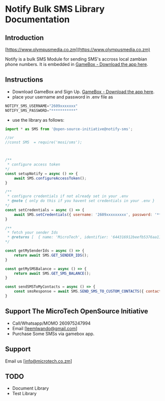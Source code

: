# Notify Bulk SMS Library Documentation

## Introduction

[https://www.olympusmedia.co.zm](https://www.olympusmedia.co.zm)

Notify is a bulk SMS Module for sending SMS's accross local zambian phone numbers. It is embedded in [GameBox - Download the app here](https://play.google.com/store/apps/details?id=com.microtech.gamebox).

## Instructions

- Download GameBox and Sign Up. [GameBox - Download the app here](https://play.google.com/store/apps/details?id=com.microtech.gamebox).
- place your username and password in .env file as

```js
NOTIFY_SMS_USERNAME="2609xxxxxxx"
NOTIFY_SMS_PASSWORD="***********"
```

- use the library as follows:

```js
import * as SMS from '@open-source-initiative@notify-sms';

//or
//const SMS  = require('mosi/sms');



/**
 * configure access token
*/
const setupNotify = async () => {
    await SMS.configureAccessToken();
}

/**
 * configure credentials if not already set in your .env
 * @note { only do this if you havent set credentials in your .env }
*/
const setCredentials = async () => {
    await SMS.setCredentials({ username: '2609xxxxxxxxx', password: '********' });
}

/**
 * fetch your sender Ids
 * @returns [  { name: 'MicroTech', identifier: '644316912beefb5376aa11f2' }, ... ]
*/

const getMySenderIds = async () => {
    return await SMS.GET_SENDER_IDS();
}

const getMySMSBalance = async () => {
    return await SMS.GET_SMS_BALANCE();
}

const sendSMSToMyContacts = async () => {
    const smsResponse = await SMS.SEND_SMS_TO_CUSTOM_CONTACTS({ contacts: [ '2609xxxxxxxx' ], senderId: "644316912beefb5376aa11f2", message: 'Notify SMS::Test Message::Hello Zambia!!!' });
}

```

## Support The MicroTech OpenSource Initiative
- Call/Whatsapp/MOMO 260975247994
- Email [leemlwando@gmail.com]
- Purchase Some SMSs via gamebox app.

## Support

Email us [info@microtech.co.zm]




## TODO

- Document Library
- Test Library